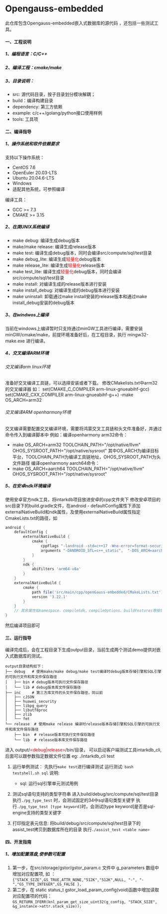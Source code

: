 # Opengauss-embedded

此仓库包含Opengauss-embedded嵌入式数据库的源代码 ，还包括一些测试工具。

#### 一、工程说明

##### 1、编程语言：C/C++

##### 2、编译工程：cmake/make

##### 3、目录说明：

-   src: 源代码目录，按子目录划分模块解耦；
-   build：编译构建目录
-	dependency: 第三方依赖
-   example: c/c++/golang/python接口使用样例
-   tools: 工具项

#### 二、编译指导

##### 1、操作系统和软件依赖要求

支持以下操作系统：
-   CentOS 7.6
-   OpenEuler 20.03-LTS
-   Ubuntu 20.04.6-LTS
-   Windows
-   适配其他系统，可参照编译


编译工具：
-   GCC >= 7.3
-   CMAKE >= 3.15

##### 2、在类UNIX系统编译

- make debug: 编译生成debug版本
- make/make release: 编译生成release版本
- make test: 编译生成debug版本，同时会编译src/compute/sql/test目录
- make debug_lite: 编译生成<span style="color: red;">轻量化</span>debug版本
- make release_lite: 编译生成<span style="color: red;">轻量化</span>release版本
- make test_lite: 编译生成<span style="color: red;">轻量化</span>debug版本，同时会编译src/compute/sql/test目录
- make install: 对编译生成的release版本进行安装
- make install_debug: 对编译生成的debug版本进行安装
- make uninstall: 卸载通过make install安装的release版本和通过make install_debug安装的debug版本

##### 3、在windwos上编译

当前在windows上编译暂时只支持通过minGW工具进行编译，需要安装minGW/cmake/make，前提环境准备好后，在工程目录，执行
mingw32-make.exe 进行编译。

##### 4、交叉编译ARM环境
###### 交叉编译arm linux环境
准备好交叉编译工具链，可以选择安装或者下载。
修改CMakelists.txt中arm32的交叉编译器 如：
set(CMAKE_C_COMPILER arm-linux-gnueabihf-gcc)
set(CMAKE_CXX_COMPILER arm-linux-gnueabihf-g++)
-make OS_ARCH=arm32
###### 交叉编译ARM openharmony环境
交叉编译需要配置交叉编译环境，需要将鸿蒙交叉工具链和头文件准备好，并通过命令传入到编译脚本中
例如：编译openharmony arm32命令：
- make OS_ARCH=arm32 TOOLCHAIN_PATH="/opt/native/llvm" OHOS_SYSROOT_PATH="/opt/native/sysroot"
其中OS_ARCH为编译目标平台，TOOLCHAIN_PATH为编译工具链地址，OHOS_SYSROOT_PATH为头文件路径
编译openharmony aarch64命令：
- make OS_ARCH=aarch64 TOOLCHAIN_PATH="/opt/native/llvm" OHOS_SYSROOT_PATH="/opt/native/sysroot"

##### 5、在安卓ndk环境编译
使用安卓官方ndk工具，将intarkdb项目放进安卓的cpp文件夹下
修改安卓项目的src目录下的build.gradle文件，在android - defaultConfig属性下添加externalNativeBuild和ndk属性，及使用externalNativeBuild属性指定CmakeLists.txt的路径，如
```gradle
android {
    defaultConfig {
        externalNativeBuild {
            cmake {
                cppFlags "-landroid -std=c++17 -Wno-error=format-security -DANDROID=On  -DUT=OFF -DENABLE_GCOV=OFF -DENABLE_MEMCHECK=OFF -DENABLE_EXPORT_API=ON -DSTATISTICS_O=OFF -DENABLE_BACKUP=OFF -DENABLE_LIBAIO=OFF -DSSL=OFF -DCRYPTO=OFF -DBUILD_TESTS=OFF"
                arguments "-DANDROID_STL=c++_static",  "-DOS_ARCH=aarch64",  "-DCMAKE_BUILD_TYPE=Debug", "-DENABLE_DCC_LITE=ON"
            }
        }
        ndk {
            abiFilters 'arm64-v8a'
        }
    }
    externalNativeBuild {
        cmake {
            path file('src/main/cpp/openGauss-embedded/CMakeLists.txt')
            version '3.22.1'
        }
    }
    // 其余属性如namespace、compileSdk、compileOptions、buildFeatures等按需配置，在此省略
}
```
然后编译项目即可

#### 三、运行指导

编译完成后，会在工程目录下生成output目录，当前生成两个测试demo提供对嵌入式数据库的测试。

```
output目录结构如下：
├── debug   # 使用make/make debug/make test编译时debug版本存储引擎和SQL引擎的可执行文件和库文件保存路径
│   ├── bin # debug版本可执行文件保存路径
│   └── lib # debug版本库文件保存路径
├── inc     # 第三方库文件的头文件保存路径，同以前
│   ├── cJSON
│   ├── huawei_security
│   ├── libpg_query
│   ├── libutf8proc
│   ├── zlib
│   └── fmt 
└── release  # 使用make release 编译时release版本存储引擎和SQL引擎的可执行文件和库文件保存路径
    ├── bin  # release版本可执行文件保存路径
    └── lib  # release版本库文件保存路径
```

进入 output/<span style="color: red;"><debug|release></span>/bin/目录， 可以启动客户端测试工具intarkdb_cli,后面可以跟参数指定数据文件位置 eg: ./intarkdb_cli test

1. 运行单例测试：
    先执行`make test`进行编译测试
    运行测试: `bash testshell.sh sql`
    说明: 
    -   sql: 运行sql引擎单元测试用例

2. 测试sql语句支持的类型字符串
   进入build/debug/src/compute/sql/test目录   
   执行`./pg_type_test` 时，会测试固定的34中sql语句类型关键字
   执行`./pg_type_test [type keyword]`时，会测试[type keyword]是否是sql-engine支持的类型关键字

3. 打印指定表元信息:
   将build/debug/src/compute/sql/test目录下的assist_test拷贝到数据库所在的目录
   执行`./assist_test <table name>`

#### 四、开发指南
##### 1、增加配置落盘,使参数可配置
  1. 第一步，在src/storage/gstor/gstor_param.c 文件中 g_parameters 数组中增加对应配置项, 如 ：`{"STACK_SIZE",GS_TRUE,ATTR_NONE,"512K","512K",NULL, "-", "-","GS_TYPE_INTEGER",GS_FALSE },`
  2. 第二步，在 static status_t gstor_load_param_config(void)函数中增加读取对应配置项的代码：`GS_RETURN_IFERR(knl_param_get_size_uint32(g_config, "STACK_SIZE", &g_instance->attr.stack_size));`
